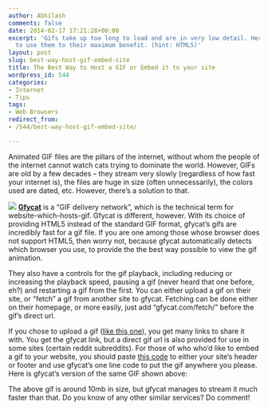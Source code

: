 ```yaml
---
author: Abhilash
comments: false
date: 2014-02-17 17:21:28+00:00
excerpt: 'Gifs take up too long to load and are in very low detail. Here is a way
  to use them to their maximum benefit. (hint: HTML5)'
layout: post
slug: best-way-host-gif-embed-site
title: The Best Way to Host a GIF or Embed it to your site
wordpress_id: 544
categories:
- Internet
- Tips
tags:
- Web Browsers
redirect_from:
- /544/best-way-host-gif-embed-site/

---
```


Animated GIF files are the pillars of the internet, without whom the people of the internet cannot watch cats trying to dominate the world. However, GIFs are old by a few decades – they stream very slowly (regardless of how fast your internet is), the files are huge in size (often unnecessarily), the colors used are dated, etc. However, there’s a solution to that.

![](http://giant.gfycat.com/ImaginativeTerrificHapuku.gif)
[**Gfycat**](http://gfycat.com/) is a “GIF delivery network”, which is the technical term for website-which-hosts-gif. Gfycat is different, however. With its choice of providing HTML5 instead of the standard GIF format, gfycat’s gifs are incredibly fast for a gif file. If you are one among those whose browser does not support HTML5, then worry not, because gfycat automatically detects which browser you use, to provide the the best way possible to view the gif animation.

They also have a controls for the gif playback, including reducing or increasing the playback speed, pausing a gif (never heard that one before, eh?) and restarting a gif from the first. You can either upload a gif on their site, or “fetch” a gif from another site to gfycat. Fetching can be done either on their homepage, or more easily, just add “gfycat.com/fetch/” before the gif’s direct url.

If you chose to upload a gif ([like this one](http://gfycat.com/HonoredFortunateKinkajou)), you get many links to share it with. You get the gfycat link, but a direct gif url is also provided for use in some sites (certain reddit subreddits). For those of who who’d like to embed a gif to your website, you should paste [this code](http://gfycat.com/about#embed) to either your site’s header or footer and use gfycat’s one line code to put the gif anywhere you please. Here is gfycat’s version of the same GIF shown above:


The above gif is around 10mb in size, but gfycat manages to stream it much faster than that. Do you know of any other similar services? Do comment!
